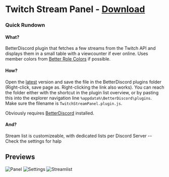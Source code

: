 # Twitch Stream Panel - [Download](https://raw.githubusercontent.com/Orrielel/BetterDiscordAddons/master/Plugins/TwitchStreamPanel/TwitchStreamPanel.plugin.js)

### Quick Rundown

#### What?
BetterDiscord plugin that fetches a few streams from the Twitch API and displays them in a small table with a viewcounter if ever online. Uses member colors from [Better Role Colors](https://github.com/rauenzi/BetterDiscordAddons/tree/master/Plugins/BetterRoleColors) if possible.

#### How?
Open the [latest](https://raw.githubusercontent.com/Orrielel/BetterDiscordAddons/master/Plugins/TwitchStreamPanel/TwitchStreamPanel.plugin.js) version and save the file in the BetterDiscord plugins folder (Right-click, save page as. Right-clicking the link also works). You can reach the folder either with the shortcut in the plugin list overview, or by pasting this into the explorer navigation line `%appdata%\BetterDiscord\plugins`. Make sure the filename is `TwitchStreamPanel.plugin.js`.

Obviously requires [BetterDiscord](https://github.com/jiiks/betterdiscordapp) installed.

#### And?
Stream list is customizeable, with dedicated lists per Discord Server -- Check the settings for halp

## Previews
![Panel](https://orrie.s-ul.eu/preview/nBwalSft)
![Settings](https://orrie.s-ul.eu/preview/Dy5qKRGO)
![Streamlist](https://orrie.s-ul.eu/preview/M2rpvG2i)

